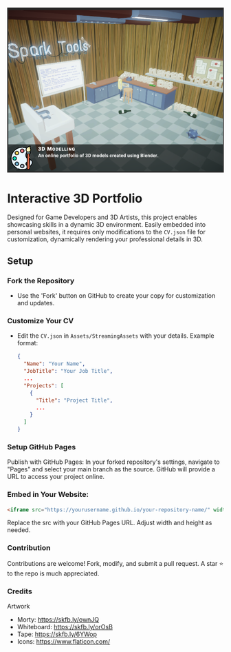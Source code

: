 ![main](./res/imgs/main.png)

# Interactive 3D Portfolio

Designed for Game Developers and 3D Artists, this project enables showcasing skills in a dynamic 3D environment. Easily embedded into personal websites, it requires only modifications to the `CV.json` file for customization, dynamically rendering your professional details in 3D.

## Setup

### Fork the Repository
- Use the 'Fork' button on GitHub to create your copy for customization and updates.

### Customize Your CV
- Edit the `CV.json` in `Assets/StreamingAssets` with your details. Example format:
  ```json
  {
    "Name": "Your Name",
    "JobTitle": "Your Job Title",
    ...
    "Projects": [
      {
        "Title": "Project Title",
        ...
      }
    ]
  }
  ```
### Setup GitHub Pages
Publish with GitHub Pages: In your forked repository's settings, navigate to "Pages" and select your main branch as the source. GitHub will provide a URL to access your project online.
### Embed in Your Website:
```html
<iframe src="https://yourusername.github.io/your-repository-name/" width="960" height="540" allowfullscreen="allowfullscreen"></iframe>
```
Replace the src with your GitHub Pages URL. Adjust width and height as needed.

### Contribution
Contributions are welcome! Fork, modify, and submit a pull request.
A star ⭐ to the repo is much appreciated.

### Credits
Artwork
- Morty: https://skfb.ly/ownJQ
- Whiteboard: https://skfb.ly/orOsB
- Tape: https://skfb.ly/6YWop
- Icons: https://www.flaticon.com/